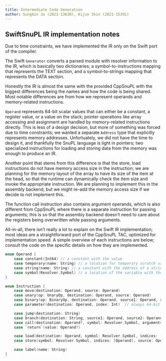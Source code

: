 ```yaml
---
title: Intermediate Code Generation
author: Sungbin Jo (2021-13630), Kijun Shin (2021-15391)
---
```


## SwiftSnuPL IR implementation notes

Due to time constraints, we have implemented the IR only on the Swift
port of the compiler.

The Swift `Generator` converts a parsed module with resolver
information to the IR, which is basically two dictionaries; a
symbol-to-instructions mapping that represents the TEXT section, and a
symbol-to-strings mapping that represents the DATA section.

Honestly the IR is almost the same with the provided CppSnuPL with the
biggest differences being the names and how the code is being shared.
Most notable differences are from how we represent operands and
memory-related instructions.

`Operand` represents 64-bit scalar values that can either be a
constant, a register value, or a value on the stack; pointer
operations like array accessing and assignment are handled by
memory-related instructions directly. This is less of a design
decision, but more of something was forced due to time constraints; we
wanted a separate `Address` type that explicitly represents memory
addresses. Unfortuately, we did not have the time to design it, and
thankfully the SnuPL language is light in pointers; two specialized
instructions for loading and storing data from the memory was enough
to produce an IR.

Another point that stems from this difference is that the store, load
instructions do not have memory access size in the instruction; we are
planning for the memory layout of the array to have its size of the
item at the head, so that the runtime can dynamically check the item
size and invoke the appropriate instruction. We are planning to
implement this in the assembly backend, but we might re-add the memory
access size if we decide to not implement this.

The function call instruction also contains argument operands, which
is also different from CppSnuPL where there is a separate instruction
for passing arguments; this is so that the assembly backend doesn’t
need to care about the registers being overwritten while passing
arguments.

All-in-all, there isn’t really a lot to explain on the Swift IR
implementation; most ideas are a straightforward port of the CppSnuPL
TAC, optimized for implementation speed. A simple overview of each
instructions are below; consult the code on the specific details on
how they are implemented.

```swift
enum Operand {
    case constant(Int64) // a constant with the value
    case temporary(name: String) // a location for temporary scratch values
    case string(name: String) // a constant with the address of a string literal
    case symbol(Resolver.Symbol) // a location of the variable with the symbol
}

enum Instruction {
    case move(destination: Operand, source: Operand)
    case unary(op: UnaryOp, destination: Operand, source: Operand)
    case binary(op: BinaryOp, destination: Operand, source1: Operand, source2: Operand)
    case parameter(destination: Operand, index: Int)  // always 64-bit

    case jump(destination: String)
    case branch(destination: String, source1: Operand, source2: Operand)  // branch if equal
    case call(destination: Operand?, symbol: Resolver.Symbol, arguments: [Operand])
    case `return`(value: Operand?)

    case load(destination: Operand, symbol: Resolver.Symbol, indices: [Operand])
    case store(symbol: Resolver.Symbol, indices: [Operand], source: Operand)

    case label(name: String)
}
```
